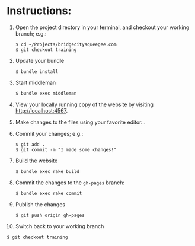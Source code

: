 # Instructions:

1. Open the project directory in your terminal, and checkout your working
   branch; e.g.:

   ~~~shell
   $ cd ~/Projects/bridgecitysqueegee.com
   $ git checkout training
   ~~~

2. Update your bundle

   ~~~shell
   $ bundle install
   ~~~

3. Start middleman

   ~~~shell
   $ bundle exec middleman
   ~~~

4. View your locally running copy of the website by visiting
   [http://localhost:4567](http://localhost:4567).

5. Make changes to the files using your favorite editor...

6. Commit your changes; e.g.:

   ~~~shell
   $ git add .
   $ git commit -m "I made some changes!"
   ~~~

7. Build the website

   ~~~shell
   $ bundle exec rake build
   ~~~

8. Commit the changes to the `gh-pages` branch:

   ~~~shell
   $ bundle exec rake commit
   ~~~

9. Publish the changes

   ~~~shell
   $ git push origin gh-pages
   ~~~

10. Switch back to your working branch

   ~~~shell
   $ git checkout training
   ~~~
